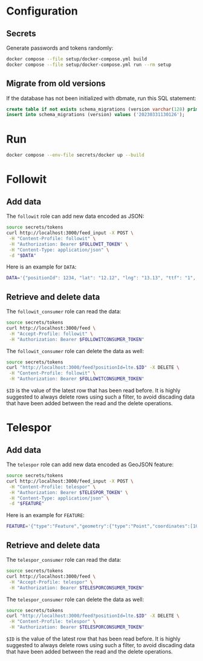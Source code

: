 # Configuration

## Secrets

Generate passwords and tokens randomly:

```bash
docker compose --file setup/docker-compose.yml build
docker compose --file setup/docker-compose.yml run --rm setup
```

## Migrate from old versions

If the database has not been initialized with dbmate, run this SQL statement:

```sql
create table if not exists schema_migrations (version varchar(128) primary key);
insert into schema_migrations (version) values ('20230331130126');
```

# Run

```bash
docker compose --env-file secrets/docker up --build
```

# Followit

## Add data

The `followit` role can add new data encoded as JSON:

```bash
source secrets/tokens
curl http://localhost:3000/feed_input -X POST \
 -H "Content-Profile: followit" \
 -H "Authorization: Bearer $FOLLOWIT_TOKEN" \
 -H "Content-Type: application/json" \
 -d "$DATA"
```

Here is an example for `DATA`:
```bash
DATA='{"positionId": 1234, "lat": "12.12", "lng": "13.13", "ttf": "1", "date": "2023-03-03T12:00:00+00:00", "collarId": "123", "serialId": "456"}'
```

## Retrieve and delete data

The `followit_consumer` role can read the data:

```bash
source secrets/tokens
curl http://localhost:3000/feed \
 -H "Accept-Profile: followit" \
 -H "Authorization: Bearer $FOLLOWITCONSUMER_TOKEN"
```

The `followit_consumer` role can delete the data as well:

```bash
source secrets/tokens
curl "http://localhost:3000/feed?positionId=lte.$ID" -X DELETE \
 -H "Content-Profile: followit" \
 -H "Authorization: Bearer $FOLLOWITCONSUMER_TOKEN"
```

`$ID` is the value of the latest row that has been read before.
It is highly suggested to always delete rows using such a filter, to avoid discading data that have been added between the read and the delete operations.

# Telespor

## Add data

The `telespor` role can add new data encoded as GeoJSON feature:

```bash
source secrets/tokens
curl http://localhost:3000/feed_input -X POST \
 -H "Content-Profile: telespor" \
 -H "Authorization: Bearer $TELESPOR_TOKEN" \
 -H "Content-Type: application/json" \
 -d "$FEATURE"
```

Here is an example for `FEATURE`:
```bash
FEATURE='{"type":"Feature","geometry":{"type":"Point","coordinates":[10.5,60.5]},"properties":{"IndividualNo":"1AB","SeqNo":12,"Temp":3,"ServerArrival":"2023-03-03T12:00:00+00:00","NetworkOperator":123,"SignalLevel":100,"COG":0,"SOG":1234567,"Timestamp":"2023-03-03T12:00:00+00:00","UnitNo":2233445,"BatteryVoltage":3.5}}'
```

## Retrieve and delete data

The `telespor_consumer` role can read the data:

```bash
source secrets/tokens
curl http://localhost:3000/feed \
 -H "Accept-Profile: telespor" \
 -H "Authorization: Bearer $TELESPORCONSUMER_TOKEN"
```

The `telespor_consumer` role can delete the data as well:

```bash
source secrets/tokens
curl "http://localhost:3000/feed?positionId=lte.$ID" -X DELETE \
 -H "Content-Profile: telespor" \
 -H "Authorization: Bearer $TELESPORCONSUMER_TOKEN"
```

`$ID` is the value of the latest row that has been read before.
It is highly suggested to always delete rows using such a filter, to avoid discading data that have been added between the read and the delete operations.
